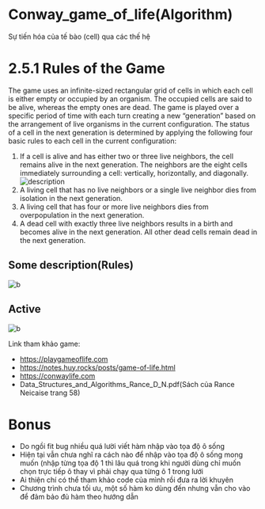 # Conway_game_of_life(Algorithm)
Sự tiến hóa của tế bào (cell) qua các thế hệ
# 2.5.1 Rules of the Game
The game uses an infinite-sized rectangular grid of cells in which each cell is either
empty or occupied by an organism. The occupied cells are said to be alive, whereas
the empty ones are dead. The game is played over a specific period of time with each
turn creating a new “generation” based on the arrangement of live organisms in
the current configuration. The status of a cell in the next generation is determined
by applying the following four basic rules to each cell in the current configuration:
1. If a cell is alive and has either two or three live neighbors, the cell remains
alive in the next generation. The neighbors are the eight cells immediately
surrounding a cell: vertically, horizontally, and diagonally.  
    ![description](https://encrypted-tbn0.gstatic.com/images?q=tbn:ANd9GcRTEyCe27XvtN0AvN4Gt1QZXGIPug8tNXD9E4L0hOjwrx76Wh72)
2. A living cell that has no live neighbors or a single live neighbor dies from
isolation in the next generation.
3. A living cell that has four or more live neighbors dies from overpopulation in
the next generation.
4. A dead cell with exactly three live neighbors results in a birth and becomes
alive in the next generation. All other dead cells remain dead in the next
generation.

## Some description(Rules)
![b](https://www.mdpi.com/micromachines/micromachines-09-00339/article_deploy/html/images/micromachines-09-00339-g001.png)  
## Active
![b](https://jimblackler.net/blog/wp-content/uploads/2014/10/bigpic.png)


Link tham khảo game:
- https://playgameoflife.com
- https://notes.huy.rocks/posts/game-of-life.html
- https://conwaylife.com 
- Data_Structures_and_Algorithms_Rance_D_N.pdf(Sách của Rance Neicaise trang 58)

# Bonus
- Do ngồi fit bug nhiều quá lười viết hàm nhập vào tọa độ ô sống
- Hiện tại vẫn chưa nghĩ ra cách nào để nhập vào tọa độ ô sống mong muốn (nhập từng tọa độ 1 thì lâu quá trong khi người dùng chỉ
muốn chọn trực tiếp ô thay vì phải chạy qua từng ô 1 trong lưới
- Ai thiện chí có thể tham khảo code của mình rồi đưa ra lời khuyên
- Chương trình chưa tối ưu, một số hàm ko dùng đến nhưng vẫn cho vào để đảm bảo đủ hàm theo hướng dẫn
